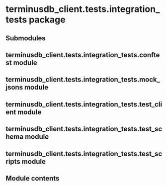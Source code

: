 # terminusdb_client.tests.integration_tests package

## Submodules

## terminusdb_client.tests.integration_tests.conftest module

## terminusdb_client.tests.integration_tests.mock_jsons module

## terminusdb_client.tests.integration_tests.test_client module

## terminusdb_client.tests.integration_tests.test_schema module

## terminusdb_client.tests.integration_tests.test_scripts module

## Module contents
